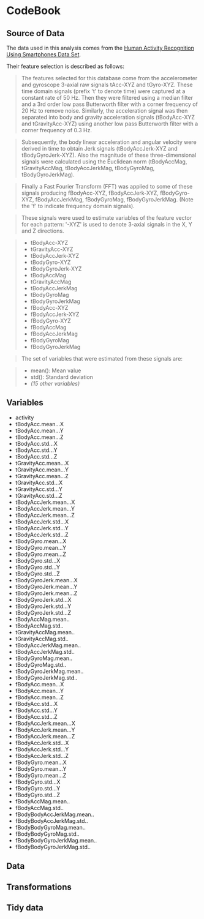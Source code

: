 CodeBook
========

Source of Data
--------------

The data used in this analysis comes from the [Human Activity Recognition Using Smartphones Data Set](http://archive.ics.uci.edu/ml/datasets/Human+Activity+Recognition+Using+Smartphones).

Their feature selection is described as follows:

> The features selected for this database come from the accelerometer and gyroscope 3-axial raw signals tAcc-XYZ and tGyro-XYZ. These time domain signals (prefix 't' to denote time) were captured at a constant rate of 50 Hz. Then they were filtered using a median filter and a 3rd order low pass Butterworth filter with a corner frequency of 20 Hz to remove noise. Similarly, the acceleration signal was then separated into body and gravity acceleration signals (tBodyAcc-XYZ and tGravityAcc-XYZ) using another low pass Butterworth filter with a corner frequency of 0.3 Hz. 

> Subsequently, the body linear acceleration and angular velocity were derived in time to obtain Jerk signals (tBodyAccJerk-XYZ and tBodyGyroJerk-XYZ). Also the magnitude of these three-dimensional signals were calculated using the Euclidean norm (tBodyAccMag, tGravityAccMag, tBodyAccJerkMag, tBodyGyroMag, tBodyGyroJerkMag). 

> Finally a Fast Fourier Transform (FFT) was applied to some of these signals producing fBodyAcc-XYZ, fBodyAccJerk-XYZ, fBodyGyro-XYZ, fBodyAccJerkMag, fBodyGyroMag, fBodyGyroJerkMag. (Note the 'f' to indicate frequency domain signals). 

> These signals were used to estimate variables of the feature vector for each pattern:  '-XYZ' is used to denote 3-axial signals in the X, Y and Z directions.

> * tBodyAcc-XYZ
> * tGravityAcc-XYZ
> * tBodyAccJerk-XYZ
> * tBodyGyro-XYZ
> * tBodyGyroJerk-XYZ
> * tBodyAccMag
> * tGravityAccMag
> * tBodyAccJerkMag
> * tBodyGyroMag
> * tBodyGyroJerkMag
> * fBodyAcc-XYZ
> * fBodyAccJerk-XYZ
> * fBodyGyro-XYZ
> * fBodyAccMag
> * fBodyAccJerkMag
> * fBodyGyroMag
> * fBodyGyroJerkMag

> The set of variables that were estimated from these signals are: 

> * mean(): Mean value
> * std(): Standard deviation
> * *(15 other variables)*

Variables
---------

* activity
* tBodyAcc.mean...X
* tBodyAcc.mean...Y
* tBodyAcc.mean...Z
* tBodyAcc.std...X
* tBodyAcc.std...Y
* tBodyAcc.std...Z
* tGravityAcc.mean...X
* tGravityAcc.mean...Y
* tGravityAcc.mean...Z
* tGravityAcc.std...X
* tGravityAcc.std...Y
* tGravityAcc.std...Z
* tBodyAccJerk.mean...X
* tBodyAccJerk.mean...Y
* tBodyAccJerk.mean...Z
* tBodyAccJerk.std...X
* tBodyAccJerk.std...Y
* tBodyAccJerk.std...Z
* tBodyGyro.mean...X
* tBodyGyro.mean...Y
* tBodyGyro.mean...Z
* tBodyGyro.std...X
* tBodyGyro.std...Y
* tBodyGyro.std...Z
* tBodyGyroJerk.mean...X
* tBodyGyroJerk.mean...Y
* tBodyGyroJerk.mean...Z
* tBodyGyroJerk.std...X
* tBodyGyroJerk.std...Y
* tBodyGyroJerk.std...Z
* tBodyAccMag.mean..
* tBodyAccMag.std..
* tGravityAccMag.mean..
* tGravityAccMag.std..
* tBodyAccJerkMag.mean..
* tBodyAccJerkMag.std..
* tBodyGyroMag.mean..
* tBodyGyroMag.std..
* tBodyGyroJerkMag.mean..
* tBodyGyroJerkMag.std..
* fBodyAcc.mean...X
* fBodyAcc.mean...Y
* fBodyAcc.mean...Z
* fBodyAcc.std...X
* fBodyAcc.std...Y
* fBodyAcc.std...Z
* fBodyAccJerk.mean...X
* fBodyAccJerk.mean...Y
* fBodyAccJerk.mean...Z
* fBodyAccJerk.std...X
* fBodyAccJerk.std...Y
* fBodyAccJerk.std...Z
* fBodyGyro.mean...X
* fBodyGyro.mean...Y
* fBodyGyro.mean...Z
* fBodyGyro.std...X
* fBodyGyro.std...Y
* fBodyGyro.std...Z
* fBodyAccMag.mean..
* fBodyAccMag.std..
* fBodyBodyAccJerkMag.mean..
* fBodyBodyAccJerkMag.std..
* fBodyBodyGyroMag.mean..
* fBodyBodyGyroMag.std..
* fBodyBodyGyroJerkMag.mean..
* fBodyBodyGyroJerkMag.std..

Data
----


Transformations
---------------


Tidy data
---------


